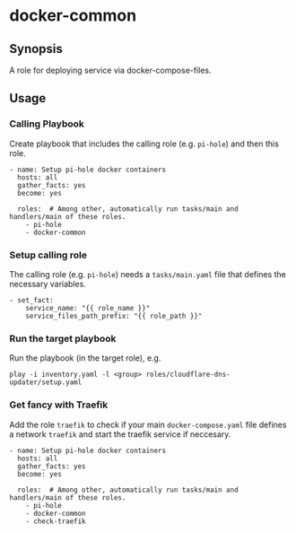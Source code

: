 # docker-common
## Synopsis
A role for deploying service via docker-compose-files.

## Usage
### Calling Playbook
Create playbook that includes the calling role (e.g. `pi-hole`) and then this role.
```
- name: Setup pi-hole docker containers
  hosts: all
  gather_facts: yes
  become: yes

  roles:  # Among other, automatically run tasks/main and handlers/main of these roles.
    - pi-hole
    - docker-common
```

### Setup calling role
The calling role (e.g. `pi-hole`) needs a `tasks/main.yaml` file that defines the necessary variables.
```
- set_fact:
    service_name: "{{ role_name }}"
    service_files_path_prefix: "{{ role_path }}"
```

### Run the target playbook
Run the playbook (in the target role), e.g.
```
play -i inventory.yaml -l <group> roles/cloudflare-dns-updater/setup.yaml
```

### Get fancy with Traefik
Add the role `traefik` to check if your main `docker-compose.yaml` file defines a network `traefik` and start the traefik service 
if neccesary.
```
- name: Setup pi-hole docker containers
  hosts: all
  gather_facts: yes
  become: yes

  roles:  # Among other, automatically run tasks/main and handlers/main of these roles.
    - pi-hole
    - docker-common
    - check-traefik
```